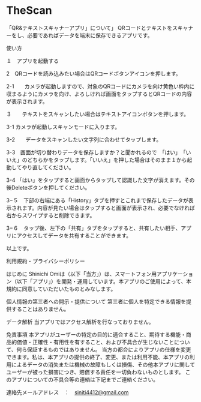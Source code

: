 # TheScan
「QR&テキストスキャナーアプリ」について」
QRコードとテキストをスキャナーをし、必要であればデータを端末に保存できるアプリです。

使い方

１　アプリを起動する

2　QRコードを読み込みたい場合はQRコードボタンアイコンを押します。

2-1　　カメラが起動しますので、対象のQRコードにカメラを向け黄色い枠内に収まるようにカメラを向け、よろしければ画面をタップするとQRコードの内容が表示されます。

３　　テキストをスキャンしたい場合はテキストアイコンボタンを押します。

3-1 カメラが起動しスキャンモードに入ります。

3-2　　データをスキャンしたい文字列に合わせてタップします。

3-3　画面が切り替わりデータを保存しますか？と聞かれるので　「はい」　「いいえ」のどちらかをタップします。「いいえ」を押した場合はそのまま１から起動してやり直してください。

3-4 「はい」をタップすると画面からタップして認識した文字が消えます。その後Deleteボタンを押してください。

3−５　下部の右端にある「History」タブを押すとこれまで保存したデータが表示されます。内容が見たい場合はタップすると画面が表示され、必要でなければ右からスワイプすると削除できます。

3−６　タップ後、左下の「共有」タブをタップすると、共有したい相手、アプリにアクセスしてデータを共有することができます。　

以上です。



利用規約・プライバシーポリシー

はじめに Shinichi Omiは（以下「当方」）は、スマートフォン用アプリケーション（以下「アプリ」）を開発・運用しています。本アプリのご使用によって、本規約に同意していただいたものとみなします。

個人情報の第三者への開示・提供について 第三者に個人を特定できる情報を提供することはありません。

データ解析 当アプリではアクセス解析を行なっておりません。

免責事項 本アプリがユーザーの特定の目的に適合すること、期待する機能・商品的価値・正確性・有用性を有すること、および不具合が生じないことについて、何ら保証するものではありません。 当方の都合によりアプリの仕様を変更できます。私は、本アプリの提供の終了、変更、または利用不能、本アプリの利用によるデータの消失または機械の故障もしくは損傷、その他本アプリに関してユーザーが被った損害につき、賠償する責任を一切負わないものとします。 このアプリについての不具合等の連絡は下記までご連絡ください。

連絡先メールアドレス　：　siniti4412@gmail.com



